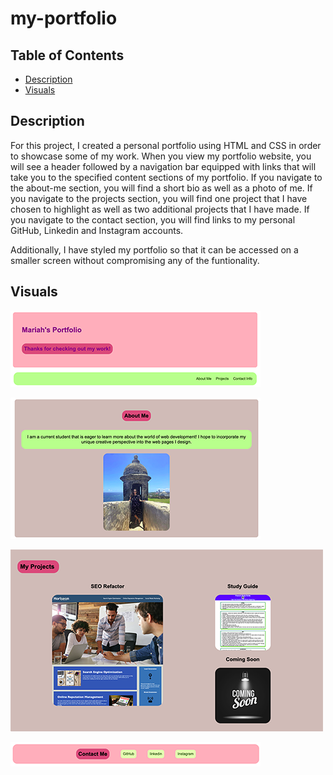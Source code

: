 # my-portfolio

## Table of Contents
- [Description](#Description)
- [Visuals](#Visuals)

## Description
For this project, I created a personal portfolio using HTML and CSS in order to showcase some of my work. When you view my portfolio website, you will see a header followed by a navigation bar equipped with links that will take you to the specified content sections of my portfolio. If you navigate to the about-me section, you will find a short bio as well as a photo of me. If you navigate to the projects section, you will find one project that I have chosen to highlight as well as two additional projects that I have made. If you navigate to the contact section, you will find links to my personal GitHub, Linkedin and Instagram accounts.

Additionally, I have styled my portfolio so that it can be accessed on a smaller screen without compromising any of the funtionality.

## Visuals
![Header and Nav preview](assets/images/headernav.png)

![About me Preview](assets/images/aboutme.png)

![Projects Preview](assets/images/projects.png)

![Contact Preview](assets/images/footer.png)

